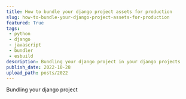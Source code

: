 ```yaml
---
title: How to bundle your django project assets for production
slug: how-to-bundle-your-django-project-assets-for-production
featured: True
tags:
 - python
 - django
 - javascript
 - bundler
 - esbuild
description: Bundling your django project in your django projects
publish_date: 2022-10-28
upload_path: posts/2022
---
```


Bundling your django project
